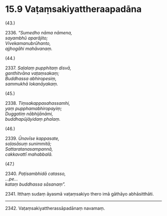 # 15.9 Vaṭaṃsakiyattheraapadāna

(43.)

2336\. _“Sumedho nāma nāmena,_  
_sayambhū aparājito;_  
_Vivekamanubrūhanto,_  
_ajjhogāhi mahāvanaṃ._  

(44.)

2337\. _Saḷalaṃ pupphitaṃ disvā,_  
_ganthitvāna vaṭaṃsakaṃ;_  
_Buddhassa abhiropesiṃ,_  
_sammukhā lokanāyakaṃ._  

(45.)

2338\. _Tiṃsakappasahassamhi,_  
_yaṃ pupphamabhiropayiṃ;_  
_Duggatiṃ nābhijānāmi,_  
_buddhapūjāyidaṃ phalaṃ._  

(46.)

2339\. _Ūnavīse kappasate,_  
_soḷasāsuṃ sunimmitā;_  
_Sattaratanasampannā,_  
_cakkavattī mahabbalā._  

(47.)

2340\. _Paṭisambhidā catasso,_  
_…pe…_  
_kataṃ buddhassa sāsanaṃ”._  

2341\. Itthaṃ sudaṃ āyasmā vaṭaṃsakiyo thero imā gāthāyo abhāsitthāti.

---

2342\. Vaṭaṃsakiyattherassāpadānaṃ navamaṃ.
